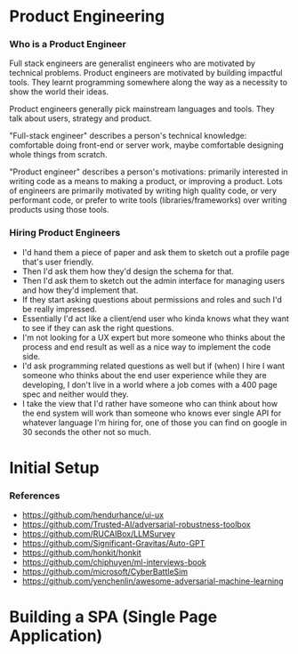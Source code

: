 # Product Engineering

### Who is a Product Engineer

Full stack engineers are generalist engineers who are motivated by technical problems. Product engineers are motivated by building impactful tools. They learnt programming somewhere along the way as a necessity to show the world their ideas.

Product engineers generally pick mainstream languages and tools. They talk about users, strategy and product.

"Full-stack engineer" describes a person's technical knowledge: comfortable doing front-end or server work, maybe comfortable designing whole things from scratch.

"Product engineer" describes a person's motivations: primarily interested in writing code as a means to making a product, or improving a product.
Lots of engineers are primarily motivated by writing high quality code, or very performant code, or prefer to write tools (libraries/frameworks) over writing products using those tools.

### Hiring Product Engineers

* I'd hand them a piece of paper and ask them to sketch out a profile page that's user friendly.
* Then I'd ask them how they'd design the schema for that.
* Then I'd ask them to sketch out the admin interface for managing users and how they'd implement that.
* If they start asking questions about permissions and roles and such I'd be really impressed.
* Essentially I'd act like a client/end user who kinda knows what they want to see if they can ask the right questions.
* I'm not looking for a UX expert but more someone who thinks about the process and end result as well as a nice way to implement the code side.
* I'd ask programming related questions as well but if (when) I hire I want someone who thinks about the end user experience while they are developing, I don't live in a world where a job comes with a 400 page spec and neither would they.
* I take the view that I'd rather have someone who can think about how the end system will work than someone who knows ever single API for whatever language I'm hiring for, one of those you can find on google in 30 seconds the other not so much.

# Initial Setup

### References
* https://github.com/hendurhance/ui-ux
* https://github.com/Trusted-AI/adversarial-robustness-toolbox
* https://github.com/RUCAIBox/LLMSurvey
* https://github.com/Significant-Gravitas/Auto-GPT
* https://github.com/honkit/honkit
* https://github.com/chiphuyen/ml-interviews-book
* https://github.com/microsoft/CyberBattleSim
* https://github.com/yenchenlin/awesome-adversarial-machine-learning

# Building a SPA (Single Page Application)
